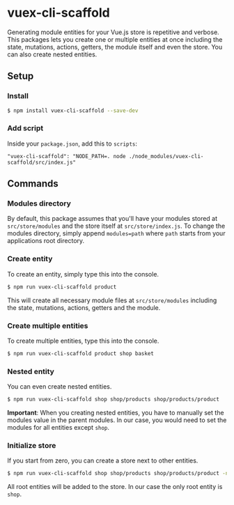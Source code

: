 # vuex-cli-scaffold

Generating module entities for your Vue.js store is repetitive and verbose. This packages lets you create one or multiple entities at once including the state, mutations, actions, getters, the module itself and even the store. You can also create nested entities.

## Setup

### Install

```bash
$ npm install vuex-cli-scaffold --save-dev
```

### Add script

Inside your `package.json`, add this to `scripts`:

```
"vuex-cli-scaffold": "NODE_PATH=. node ./node_modules/vuex-cli-scaffold/src/index.js"
```

## Commands

### Modules directory

By default, this package assumes that you'll have your modules stored at `src/store/modules` and the store itself at `src/store/index.js`. To change the modules directory, simply append `modules=path` where `path` starts from your applications root directory.

### Create entity

To create an entity, simply type this into the console.

```bash
$ npm run vuex-cli-scaffold product
```

This will create all necessary module files at `src/store/modules` including the state, mutations, actions, getters and the module.

### Create multiple entities

To create multiple entities, type this into the console.

```bash
$ npm run vuex-cli-scaffold product shop basket
```

### Nested entity

You can even create nested entities.

```bash
$ npm run vuex-cli-scaffold shop shop/products shop/products/product
```

**Important**: When you creating nested entities, you have to manually set the modules value in the parent modules. In our case, you would need to set the modules for all entities except `shop`.

### Initialize store

If you start from zero, you can create a store next to other entities.

```bash
$ npm run vuex-cli-scaffold shop shop/products shop/products/product -new
```

All root entities will be added to the store. In our case the only root entity is `shop`.
